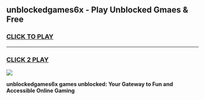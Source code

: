 
## unblockedgames6x - Play Unblocked Gmaes & Free
<h3>
<a href="https://news.freeplayer.one?title=unblockedgames6x&ref=16F">CLICK TO PLAY</a></h3>
<hr>

<h3>
<a href="https://news.freeplayer.one?title=unblockedgames6x&ref=16F">CLICK 2 PLAY</a>
  
</h3>

<a href="https://news.freeplayer.one?title=unblockedgames6x&ref=16F/"><img src="https://clearcache.store/games.png"></a>


**unblockedgames6x games unblocked: Your Gateway to Fun and Accessible Online Gaming**
